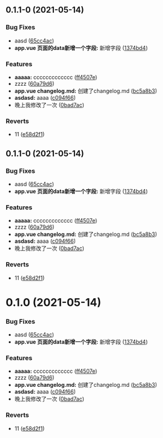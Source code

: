 ## 0.1.1-0 (2021-05-14)


### Bug Fixes

* aasd ([65cc4ac](https://github.com/M-cheng-web/VueComponents/commit/65cc4acfbf42f24e808ddc5156502bea164e2c8c))
* **app.vue 页面的data新增一个字段:** 新增字段 ([1374bd4](https://github.com/M-cheng-web/VueComponents/commit/1374bd401ae3f889f6d0d09e8b831a639198177e))


### Features

* **aaaaa:** ccccccccccccc ([ff4507e](https://github.com/M-cheng-web/VueComponents/commit/ff4507e28d80a1045c581605f44c109d6e9ccc8c))
* zzzz ([60a79d6](https://github.com/M-cheng-web/VueComponents/commit/60a79d6bc3dece1e3187571013849594792e3e96))
* **app.vue changelog.md:** 创建了changelog.md ([bc5a8b3](https://github.com/M-cheng-web/VueComponents/commit/bc5a8b3b56593b6f58891744daa535c60642d18d))
* **asdasd:** aaaa ([c094f66](https://github.com/M-cheng-web/VueComponents/commit/c094f66e5468f0c01237968bad0e41d1db231a22))
* 晚上我修改了一次 ([0bad7ac](https://github.com/M-cheng-web/VueComponents/commit/0bad7ac1650c86293dbcdaafc9d5bddc147b215a))


### Reverts

* 11 ([e58d2f1](https://github.com/M-cheng-web/VueComponents/commit/e58d2f1a5dab0aa33b3b3b3c9f7f453229883659))



## 0.1.1-0 (2021-05-14)


### Bug Fixes

* aasd ([65cc4ac](https://github.com/M-cheng-web/VueComponents/commit/65cc4acfbf42f24e808ddc5156502bea164e2c8c))
* **app.vue 页面的data新增一个字段:** 新增字段 ([1374bd4](https://github.com/M-cheng-web/VueComponents/commit/1374bd401ae3f889f6d0d09e8b831a639198177e))


### Features

* **aaaaa:** ccccccccccccc ([ff4507e](https://github.com/M-cheng-web/VueComponents/commit/ff4507e28d80a1045c581605f44c109d6e9ccc8c))
* zzzz ([60a79d6](https://github.com/M-cheng-web/VueComponents/commit/60a79d6bc3dece1e3187571013849594792e3e96))
* **app.vue changelog.md:** 创建了changelog.md ([bc5a8b3](https://github.com/M-cheng-web/VueComponents/commit/bc5a8b3b56593b6f58891744daa535c60642d18d))
* **asdasd:** aaaa ([c094f66](https://github.com/M-cheng-web/VueComponents/commit/c094f66e5468f0c01237968bad0e41d1db231a22))
* 晚上我修改了一次 ([0bad7ac](https://github.com/M-cheng-web/VueComponents/commit/0bad7ac1650c86293dbcdaafc9d5bddc147b215a))


### Reverts

* 11 ([e58d2f1](https://github.com/M-cheng-web/VueComponents/commit/e58d2f1a5dab0aa33b3b3b3c9f7f453229883659))



# 0.1.0 (2021-05-14)


### Bug Fixes

* aasd ([65cc4ac](https://github.com/M-cheng-web/VueComponents/commit/65cc4acfbf42f24e808ddc5156502bea164e2c8c))
* **app.vue 页面的data新增一个字段:** 新增字段 ([1374bd4](https://github.com/M-cheng-web/VueComponents/commit/1374bd401ae3f889f6d0d09e8b831a639198177e))


### Features

* **aaaaa:** ccccccccccccc ([ff4507e](https://github.com/M-cheng-web/VueComponents/commit/ff4507e28d80a1045c581605f44c109d6e9ccc8c))
* zzzz ([60a79d6](https://github.com/M-cheng-web/VueComponents/commit/60a79d6bc3dece1e3187571013849594792e3e96))
* **app.vue changelog.md:** 创建了changelog.md ([bc5a8b3](https://github.com/M-cheng-web/VueComponents/commit/bc5a8b3b56593b6f58891744daa535c60642d18d))
* **asdasd:** aaaa ([c094f66](https://github.com/M-cheng-web/VueComponents/commit/c094f66e5468f0c01237968bad0e41d1db231a22))
* 晚上我修改了一次 ([0bad7ac](https://github.com/M-cheng-web/VueComponents/commit/0bad7ac1650c86293dbcdaafc9d5bddc147b215a))


### Reverts

* 11 ([e58d2f1](https://github.com/M-cheng-web/VueComponents/commit/e58d2f1a5dab0aa33b3b3b3c9f7f453229883659))



